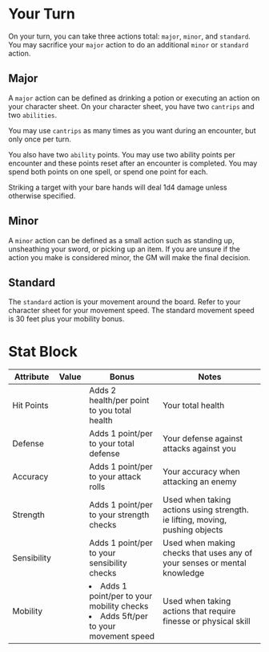 # Your Turn
  On your turn, you can take three actions total: `major`, `minor`, and `standard`.  You may sacrifice your `major` action to do an additional `minor` or `standard` action.

## Major
  A `major` action can be defined as drinking a potion or executing an action on your character sheet.  On your character sheet, you have two `cantrips` and two `abilities`.  

  You may use `cantrips` as many times as you want during an encounter, but only once per turn.

  You also have two `ability` points.  You may use two ability points per encounter and these points reset after an encounter is completed. You may spend both points on one spell, or spend one point for each.

  Striking a target with your bare hands will deal 1d4 damage unless otherwise specified.
  
## Minor
  A `minor` action can be defined as a small action such as standing up, unsheathing your sword, or picking up an item.  If you are unsure if the action you make is considered minor, the GM will make the final decision.

## Standard
  The `standard` action is your movement around the board.  Refer to your character sheet for your movement speed. The standard movement speed is 30 feet plus your mobility bonus.

# Stat Block
  |Attribute|Value|Bonus|Notes|
  |---|---|---|---|
  |Hit Points|<center> </center>|Adds 2 health/per point to you total health|Your total health|
  |Defense|<center> </center>|Adds 1 point/per to your total defense|Your defense against attacks against you|
  |Accuracy|<center> </center>|Adds 1 point/per to your attack rolls|Your accuracy when attacking an enemy|
  |Strength|<center> </center>|Adds 1 point/per to your strength checks|Used when taking actions using strength. ie lifting, moving, pushing objects|
  |Sensibility|<center> </center>|Adds 1 point/per to your sensibility checks|Used when making checks that uses any of your senses or mental knowledge|
  |Mobility|<center> </center>|<li>Adds 1 point/per to your mobility checks</li><li>Adds 5ft/per to your movement speed</li>|Used when taking actions that require finesse or physical skill|
